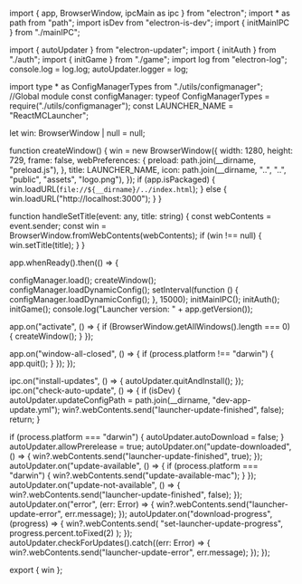 import { app, BrowserWindow, ipcMain as ipc } from "electron";
import * as path from "path";
import isDev from "electron-is-dev";
import { initMainIPC } from "./mainIPC";

import { autoUpdater } from "electron-updater";
import { initAuth } from "./auth";
import { initGame } from "./game";
import log from "electron-log";
console.log = log.log;
autoUpdater.logger = log;

import type * as ConfigManagerTypes from "./utils/configmanager";
//Global module
const configManager: typeof ConfigManagerTypes = require("./utils/configmanager");
const LAUNCHER_NAME = "ReactMCLauncher";






let win: BrowserWindow | null = null;

function createWindow() {
  win = new BrowserWindow({
    width: 1280,
    height: 729,
    frame: false,
    webPreferences: {
      preload: path.join(__dirname, "preload.js"),
    },
    title: LAUNCHER_NAME,
    icon: path.join(__dirname, "..", "..", "public", "assets", "logo.png"),
  });
  if (app.isPackaged) {
    win.loadURL(`file://${__dirname}/../index.html`);
  } else {
    win.loadURL("http://localhost:3000");
  }
}


function handleSetTitle(event: any, title: string) {
  const webContents = event.sender;
  const win = BrowserWindow.fromWebContents(webContents);
  if (win !== null) {
    win.setTitle(title);
  }
}


app.whenReady().then(() => {

  configManager.load();
  createWindow();
  configManager.loadDynamicConfig();
  setInterval(function () {
    configManager.loadDynamicConfig();
  }, 15000);
  initMainIPC();
  initAuth();
  initGame();
  console.log("Launcher version: " + app.getVersion());

  app.on("activate", () => {
    if (BrowserWindow.getAllWindows().length === 0) {
      createWindow();
    }
  });

  app.on("window-all-closed", () => {
    if (process.platform !== "darwin") {
      app.quit();
    }
  });
});

ipc.on("install-updates", () => {
  autoUpdater.quitAndInstall();
});
ipc.on("check-auto-update", () => {
  if (isDev) {
    autoUpdater.updateConfigPath = path.join(__dirname, "dev-app-update.yml");
    win?.webContents.send("launcher-update-finished", false);
    return;
  }

  if (process.platform === "darwin") {
    autoUpdater.autoDownload = false;
  }
  autoUpdater.allowPrerelease = true;
  autoUpdater.on("update-downloaded", () => {
    win?.webContents.send("launcher-update-finished", true);
  });
  autoUpdater.on("update-available", () => {
    if (process.platform === "darwin") {
      win?.webContents.send("update-available-mac");
    }
  });
  autoUpdater.on("update-not-available", () => {
    win?.webContents.send("launcher-update-finished", false);
  });
  autoUpdater.on("error", (err: Error) => {
    win?.webContents.send("launcher-update-error", err.message);
  });
  autoUpdater.on("download-progress", (progress) => {
    win?.webContents.send(
      "set-launcher-update-progress",
      progress.percent.toFixed(2)
    );
  });
  autoUpdater.checkForUpdates().catch((err: Error) => {
    win?.webContents.send("launcher-update-error", err.message);
  });
});

export { win };
